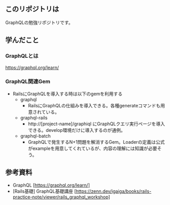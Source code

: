 ## このリポジトリは
GraphQLの勉強リポジトリです。

## 学んだこと
### GraphQLとは
https://graphql.org/learn/

### GraphQL関連Gem
- RailsにGraphQLを導入する時は以下のgemを利用する
  - graphql
    - RailsにGraphQLの仕組みを導入できる。各種generateコマンドも用意されている。
  - graphql-rails
    - http://[project-name]/graphiql にGraphQLクエリ実行ページを導入できる。develop環境だけに導入するのが通例。
  - graphql-batch
    - GraphQLで発生するN+1問題を解消するGem。Loaderの定義は公式がexampleを用意してくれているが、内容の理解には知識が必要そう。
## 参考資料
- GraphQL [https://graphql.org/learn/]
- [Rails基礎] GraphQL基礎講座 [https://zenn.dev/igaiga/books/rails-practice-note/viewer/rails_graphql_workshop]
